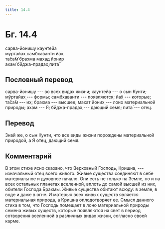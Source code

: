 ```yaml
---
title: 14.4
---
```


# Бг. 14.4
сарва-йонишу каунтейа<br/>
мӯртайах̣ самбхаванти йа̄х̣<br/>
та̄са̄м̇ брахма махад йонир<br/>
ахам̇ бӣджа-прадах̣ пита̄
## Пословный перевод

сарва-йонишу --- во всех видах жизни; каунтейа --- о сын Кунти; мӯртайах̣
--- формы; самбхаванти --- появляются; йа̄х̣ --- которые; та̄са̄м --- их;
брахма --- высшее; махат йоних̣ --- лоно материальной природы; ахам ---
Я; бӣджа-прадах̣ --- дающий семя; пита̄ --- отец.

## Перевод

Знай же, о сын Кунти, что все виды жизни порождены материальной
природой, а Я отец, дающий семя.

## Комментарий

В этом стихе ясно сказано, что Верховный Господь, Кришна, ---
изначальный отец всего живого. Живые существа соединяют в себе
материальное и духовное начало. Они есть не только на Земле, но и на
всех остальных планетах вселенной, вплоть до самой высшей из них,
обители Господа Брахмы. Живые существа обитают всюду: в земле, в воде и
даже в огне. И матерью всех живых существ является материальная природа,
а Кришна оплодотворяет ее. Смысл данного стиха в том, что Господь
помещает в лоно материальной природы семена живых существ, которые
появляются на свет в период сотворения вселенной в различных видах
жизни, согласно своей карме.
